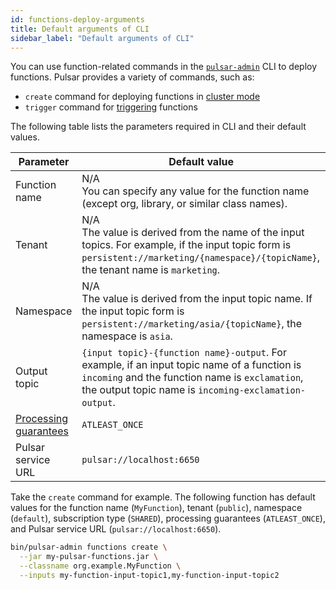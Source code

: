 ```yaml
---
id: functions-deploy-arguments
title: Default arguments of CLI
sidebar_label: "Default arguments of CLI"
---
```


You can use function-related commands in the [`pulsar-admin`](pathname:///reference/#/@pulsar:version_origin@/pulsar-admin/) CLI to deploy functions. Pulsar provides a variety of commands, such as:
* `create` command for deploying functions in [cluster mode](functions-deploy-cluster.md)
* `trigger` command for [triggering](functions-deploy-trigger.md) functions

The following table lists the parameters required in CLI and their default values.

| Parameter | Default value|
|----------|----------------|
| Function name | N/A <br />You can specify any value for the function name (except org, library, or similar class names).
Tenant | N/A <br />The value is derived from the name of the input topics. For example, if the input topic form is `persistent://marketing/{namespace}/{topicName}`, the tenant name is `marketing`.|
| Namespace | N/A <br />The value is derived from the input topic name. If the input topic form is `persistent://marketing/asia/{topicName}`, the namespace is `asia`.|
| Output topic | `{input topic}-{function name}-output`. For example, if an input topic name of a function is `incoming` and the function name is `exclamation`, the output topic name is `incoming-exclamation-output`.|
| [Processing guarantees](functions-concepts.md#processing-guarantees-and-subscription-types) | `ATLEAST_ONCE` |
| Pulsar service URL | `pulsar://localhost:6650`|


Take the `create` command for example. The following function has default values for the function name (`MyFunction`), tenant (`public`), namespace (`default`), subscription type (`SHARED`), processing guarantees (`ATLEAST_ONCE`), and Pulsar service URL (`pulsar://localhost:6650`).

```bash
bin/pulsar-admin functions create \
  --jar my-pulsar-functions.jar \
  --classname org.example.MyFunction \
  --inputs my-function-input-topic1,my-function-input-topic2
```


